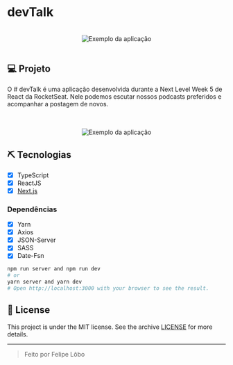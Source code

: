 # devTalk

<br>

<div align="center" margin-top="60px" >
<img src="https://i.imgur.com/wFDVzHg.png" alt="Exemplo da aplicação" >
</div>

<br>

## 💻 Projeto
O # devTalk é uma aplicação desenvolvida durante a Next Level Week 5 de React da RocketSeat. Nele podemos escutar nossos podcasts preferidos e acompanhar a postagem de novos. 

<br>
<br>
<div align="center" margin-top="60px" >
<img src="https://i.imgur.com/oIdl09k.png" alt="Exemplo da aplicação" >
</div>

 
## ⛏ Tecnologias
- [X] TypeScript
- [X] ReactJS
- [X] [Next.js](https://nextjs.org/docs)

### Dependências
- [X] Yarn
- [X] Axios
- [X] JSON-Server
- [X] SASS
- [X] Date-Fsn

```bash
npm run server and npm run dev
# or
yarn server and yarn dev
# Open http://localhost:3000 with your browser to see the result.
```

## 📝 License

This project is under the MIT license. See the archive [LICENSE](LICENSE.md) for more details.

---
<blockquote>
    Feito por Felipe Lôbo
</blockquote>
